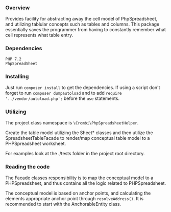 ### Overview

Provides facility for abstracting away the cell model of PhpSpreadsheet,
and utilizing tablular concepts such as tables and columns.
This package essentially saves the programmer from having to constantly 
remember what cell represents what table entry.

### Dependencies
    PHP 7.2
    PhpSpreadSheet

### Installing
Just run `composer install` to get the dependencies. If using a script don't
forget to run `composer dumpautoload` and to add `require '../vendor/autoload.php';`
before the `use` statements.

### Utilizing
The project class namespace is `\Crombi\PhpSpreadsheetHelper`.

Create the table model utilizing the Sheet* classes and then utilize the 
SpreadsheetTableFacade to render/map conceptual table model to a
PHPSpreadsheet worksheet.

For examples look at the ./tests folder in the project root directory.

### Reading the code
The Facade classes responsibility is to map the conceptual model to a
PHPSpreadsheet, and thus contains all the logic related to PHPSpreadsheet.

The conceptual model is based on anchor points, and calculating the elements
appropriate anchor point through `resolveAddress()`. It is recommended to
start with the AnchorableEntity class.

